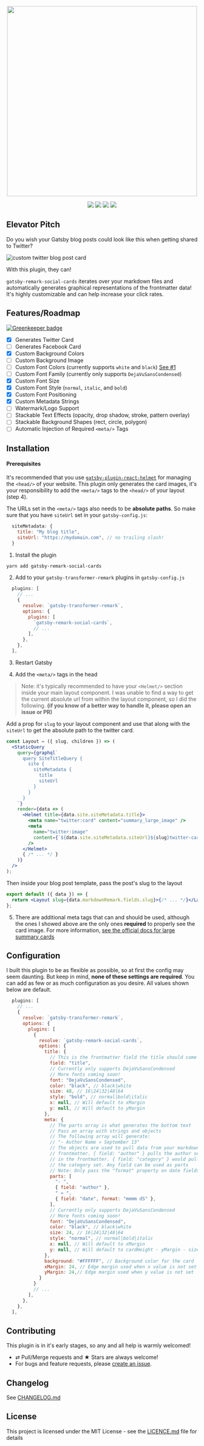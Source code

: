 <p align="center"><img src="https://i.imgur.com/glbLboQ.png" width="500"/></p>

<p align="center">
  <a href="https://travis-ci.org/syntra/gatsby-remark-social-cards"><img src="https://img.shields.io/travis/syntra/gatsby-remark-social-cards.svg?style=flat-square"/></a>
  <a href="https://david-dm.org/syntra/gatsby-remark-social-cards"><img src="https://img.shields.io/david/syntra/gatsby-remark-social-cards.svg?style=flat-square"/></a>
  <a href="https://www.npmjs.org/package/gatsby-remark-social-cards"><img src="https://img.shields.io/npm/v/gatsby-remark-social-cards.svg?style=flat-square"/></a>
  <a href="https://github.com/syntra/gatsby-remark-social-cards/blob/master/LICENCE.md"><img src="https://img.shields.io/github/license/syntra/gatsby-remark-social-cards.svg?style=flat-square"/></a>
</p>

## Elevator Pitch

Do you wish your Gatsby blog posts could look like this when getting shared to Twitter?

![custom twitter blog post card](https://i.imgur.com/VByhlyE.jpg)

With this plugin, they can!

`gatsby-remark-social-cards` iterates over your markdown files and automatically generates graphical representations of the frontmatter data! It's highly customizable and can help increase your click rates.

## Features/Roadmap

[![Greenkeeper badge](https://badges.greenkeeper.io/syntra/gatsby-remark-social-cards.svg)](https://greenkeeper.io/)

- [x] Generates Twitter Card
- [ ] Generates Facebook Card
- [x] Custom Background Colors
- [ ] Custom Background Image
- [ ] Custom Font Colors (currently supports `white` and `black`) [See #1](https://github.com/syntra/gatsby-remark-social-cards/issues/1)
- [ ] Custom Font Family (currently only supports `DejaVuSansCondensed`)
- [x] Custom Font Size
- [x] Custom Font Style (`normal`, `italic`, and `bold`)
- [x] Custom Font Positioning
- [x] Custom Metadata Strings
- [ ] Watermark/Logo Support
- [ ] Stackable Text Effects (opacity, drop shadow, stroke, pattern overlay)
- [ ] Stackable Background Shapes (rect, circle, polygon)
- [ ] Automatic Injection of Required `<meta/>` Tags

## Installation

#### Prerequisites

It's recommended that you use [`gatsby-plugin-react-helmet`](https://github.com/gatsbyjs/gatsby/blob/master/packages/gatsby-plugin-react-helmet/README.md) for managing the `<head/>` of your website. This plugin only generates the card images, it's your responsibility to add the `<meta/>` tags to the `<head/>` of your layout (step 4).

The URLs set in the `<meta/>` tags also needs to be **absolute paths**. So make sure that you have `siteUrl` set in your `gatsby-config.js`:

```js
  siteMetadata: {
    title: "My blog title",
    siteUrl: "https://mydomain.com", // no trailing slash!
  }
```

1. Install the plugin

```bash
yarn add gatsby-remark-social-cards
```

2. Add to your `gatsby-transformer-remark` plugins in `gatsby-config.js`

```js
  plugins: [
    // ...
    {
      resolve: `gatsby-transformer-remark`,
      options: {
        plugins: [
          `gatsby-remark-social-cards`,
          // ...
        ],
      },
    },
  ],
```

3. Restart Gatsby

4. Add the `<meta/>` tags in the head

> Note: it's typically recommended to have your `<Helmet/>` section inside your main layout component. I was unable to find a way to get the current absolute url from within the layout component, so I did the following. **(if you know of a better way to handle it, please open an issue or PR)**

Add a prop for `slug` to your layout component and use that along with the `siteUrl` to get the absolute path to the twitter card.

```jsx
const Layout = ({ slug, children }) => (
  <StaticQuery
    query={graphql`
      query SiteTitleQuery {
        site {
          siteMetadata {
            title
            siteUrl
          }
        }
      }
    `}
    render={data => (
      <Helmet title={data.site.siteMetadata.title}>
        <meta name="twitter:card" content="summary_large_image" />
        <meta
          name="twitter:image"
          content={`${data.site.siteMetadata.siteUrl}${slug}twitter-card.jpg`}
        />
      </Helmet>
      { /* ... */ }
    )}
  />
);
```

Then inside your blog post template, pass the post's slug to the layout

```jsx
export default ({ data }) => {
  return <Layout slug={data.markdownRemark.fields.slug}>{/* ... */}</Layout>;
};
```

5. There are additional meta tags that can and should be used, although the ones I showed above are the only ones **required** to properly see the card image. For more information, [see the official docs for large summary cards](https://developer.twitter.com/en/docs/tweets/optimize-with-cards/overview/summary-card-with-large-image)

## Configuration

I built this plugin to be as flexible as possible, so at first the config may seem daunting. But keep in mind, **none of these settings are required**. You can add as few or as much configuration as you desire. All values shown below are default.

```js
  plugins: [
    // ...
    {
      resolve: `gatsby-transformer-remark`,
      options: {
        plugins: [
          {
            resolve: `gatsby-remark-social-cards`,
            options: {
              title: {
                // This is the frontmatter field the title should come from
                field: "title",
                // Currently only supports DejaVuSansCondensed
                // More fonts coming soon!
                font: "DejaVuSansCondensed",
                color: "black", // black|white
                size: 48, // 16|24|32|48|64
                style: "bold", // normal|bold|italic
                x: null, // Will default to xMargin
                y: null, // Will default to yMargin
              },
              meta: {
                // The parts array is what generates the bottom text
                // Pass an array with strings and objects
                // The following array will generate:
                // "- Author Name » September 13"
                // The objects are used to pull data from your markdown's
                // frontmatter. { field: "author" } pulls the author set
                // in the frontmatter. { field: "category" } would pull
                // the category set. Any field can be used as parts
                // Note: Only pass the "format" property on date fields
                parts: [
                  "- ",
                  { field: "author" },
                  " » ",
                  { field: "date", format: "mmmm dS" },
                ],
                // Currently only supports DejaVuSansCondensed
                // More fonts coming soon!
                font: "DejaVuSansCondensed",
                color: "black", // black|white
                size: 24, // 16|24|32|48|64
                style: "normal", // normal|bold|italic
                x: null, // Will default to xMargin
                y: null, // Will default to cardHeight - yMargin - size
              },
              background: "#FFFFFF", // Background color for the card
              xMargin: 24, // Edge margin used when x value is not set
              yMargin: 24,// Edge margin used when y value is not set
            }
          }
          // ...
        ],
      },
    },
  ],
```

## Contributing

This plugin is in it's early stages, so any and all help is warmly welcomed!

- ⇄ Pull/Merge requests and ★ Stars are always welcome!
- For bugs and feature requests, please [create an issue](https://github.com/syntra/gatsby-remark-social-cards/issues/new).

## Changelog

See [CHANGELOG.md](./CHANGELOG.md)

## License

This project is licensed under the MIT License - see the
[LICENCE.md](./LICENCE.md) file for details
